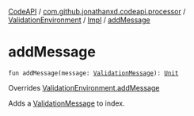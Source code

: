 [CodeAPI](../../../index.md) / [com.github.jonathanxd.codeapi.processor](../../index.md) / [ValidationEnvironment](../index.md) / [Impl](index.md) / [addMessage](.)

# addMessage

`fun addMessage(message: `[`ValidationMessage`](../../-validation-message/index.md)`): `[`Unit`](https://kotlinlang.org/api/latest/jvm/stdlib/kotlin/-unit/index.html)

Overrides [ValidationEnvironment.addMessage](../add-message.md)

Adds a [ValidationMessage](../../-validation-message/index.md) to index.

